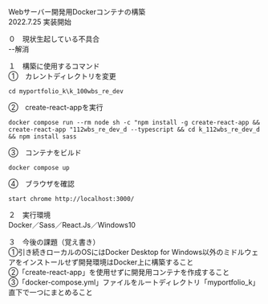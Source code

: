 Webサーバー開発用Dockerコンテナの構築  
2022.7.25 実装開始  

０　現状生起している不具合  
--解消  

１　構築に使用するコマンド  
①　カレントディレクトリを変更  
```
cd myportfolio_k\k_100wbs_re_dev
```
②　create-react-appを実行
```
docker compose run --rm node sh -c "npm install -g create-react-app && create-react-app "112wbs_re_dev_d --typescript && cd k_112wbs_re_dev_d && npm install sass
```
③　コンテナをビルド
```
docker compose up
```
④　ブラウザを確認
```
start chrome http://localhost:3000/
```

２　実行環境  
Docker／Sass／React.Js／Windows10  

３　今後の課題（覚え書き）  
①引き続きローカルのOSにはDocker Desktop for Windows以外のミドルウェアをインストールせず開発環境はDocker上に構築すること  
②「create-react-app」を使用せずに開発用コンテナを作成すること  
③「docker-compose.yml」ファイルをルートディレクトリ「myportfolio_k」直下で一つにまとめること  
